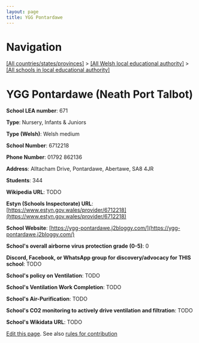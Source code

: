 ```yaml
---
layout: page
title: YGG Pontardawe
---
```

# Navigation

[[All countries/states/provinces]](../../..) > [[All Welsh local educational authority]](../..) > [[All schools in local educational authority]](..)

# YGG Pontardawe (Neath Port Talbot)

**School LEA number**: 671

**Type**: Nursery, Infants & Juniors

**Type (Welsh)**: Welsh medium

**School Number**: 6712218

**Phone Number**: 01792 862136

**Address**: Alltacham Drive, Pontardawe, Abertawe, SA8 4JR

**Students**: 344

**Wikipedia URL**: TODO

**Estyn (Schools Inspectorate) URL**: [https://www.estyn.gov.wales/provider/6712218](https://www.estyn.gov.wales/provider/6712218)

**School Website**: [https://ygg-pontardawe.j2bloggy.com/](https://ygg-pontardawe.j2bloggy.com/)

**School's overall airborne virus protection grade (0-5)**: 0

**Discord, Facebook, or WhatsApp group for discovery/advocacy for THIS school**: TODO

**School's policy on Ventilation**: TODO

**School's Ventilation Work Completion**: TODO

**School's Air-Purification**: TODO

**School's CO2 monitoring to actively drive ventilation and filtration**: TODO

**School's Wikidata URL**: TODO




[Edit this page](https://github.com/VentilationProject/Wales/edit/prif/./Neath_Port_Talbot/YGG_Pontardawe.md). See also [rules for contribution](../../../contribution-rules/)